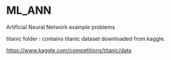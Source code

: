 # ML_ANN
Artificial Neural Network example problems

titanic folder : contains titanic dataset downloaded from kaggle.

https://www.kaggle.com/competitions/titanic/data
